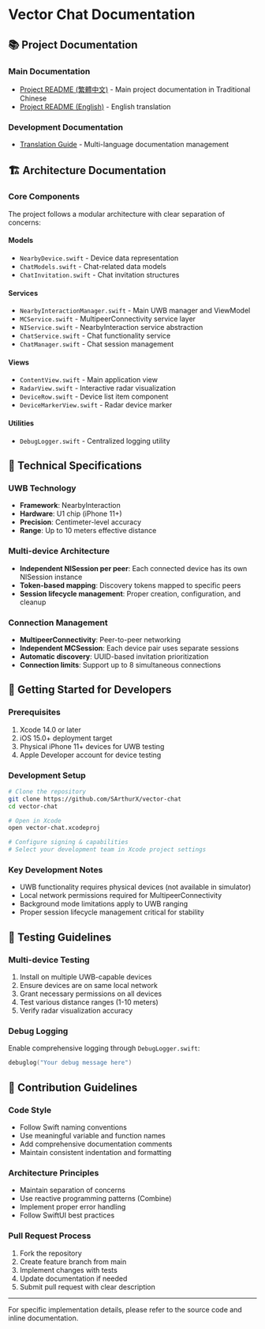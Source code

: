 # Vector Chat Documentation

## 📚 Project Documentation

### Main Documentation
- [Project README (繁體中文)](../README.md) - Main project documentation in Traditional Chinese
- [Project README (English)](translations/README_EN.md) - English translation

### Development Documentation
- [Translation Guide](translations/README.md) - Multi-language documentation management

## 🏗️ Architecture Documentation

### Core Components
The project follows a modular architecture with clear separation of concerns:

#### Models
- `NearbyDevice.swift` - Device data representation
- `ChatModels.swift` - Chat-related data models
- `ChatInvitation.swift` - Chat invitation structures

#### Services
- `NearbyInteractionManager.swift` - Main UWB manager and ViewModel
- `MCService.swift` - MultipeerConnectivity service layer
- `NIService.swift` - NearbyInteraction service abstraction
- `ChatService.swift` - Chat functionality service
- `ChatManager.swift` - Chat session management

#### Views
- `ContentView.swift` - Main application view
- `RadarView.swift` - Interactive radar visualization
- `DeviceRow.swift` - Device list item component
- `DeviceMarkerView.swift` - Radar device marker

#### Utilities
- `DebugLogger.swift` - Centralized logging utility

## 🔧 Technical Specifications

### UWB Technology
- **Framework**: NearbyInteraction
- **Hardware**: U1 chip (iPhone 11+)
- **Precision**: Centimeter-level accuracy
- **Range**: Up to 10 meters effective distance

### Multi-device Architecture
- **Independent NISession per peer**: Each connected device has its own NISession instance
- **Token-based mapping**: Discovery tokens mapped to specific peers
- **Session lifecycle management**: Proper creation, configuration, and cleanup

### Connection Management
- **MultipeerConnectivity**: Peer-to-peer networking
- **Independent MCSession**: Each device pair uses separate sessions
- **Automatic discovery**: UUID-based invitation prioritization
- **Connection limits**: Support up to 8 simultaneous connections

## 🚀 Getting Started for Developers

### Prerequisites
1. Xcode 14.0 or later
2. iOS 15.0+ deployment target
3. Physical iPhone 11+ devices for UWB testing
4. Apple Developer account for device testing

### Development Setup
```bash
# Clone the repository
git clone https://github.com/SArthurX/vector-chat
cd vector-chat

# Open in Xcode
open vector-chat.xcodeproj

# Configure signing & capabilities
# Select your development team in Xcode project settings
```

### Key Development Notes
- UWB functionality requires physical devices (not available in simulator)
- Local network permissions required for MultipeerConnectivity
- Background mode limitations apply to UWB ranging
- Proper session lifecycle management critical for stability

## 📱 Testing Guidelines

### Multi-device Testing
1. Install on multiple UWB-capable devices
2. Ensure devices are on same local network
3. Grant necessary permissions on all devices
4. Test various distance ranges (1-10 meters)
5. Verify radar visualization accuracy

### Debug Logging
Enable comprehensive logging through `DebugLogger.swift`:
```swift
debuglog("Your debug message here")
```

## 🔄 Contribution Guidelines

### Code Style
- Follow Swift naming conventions
- Use meaningful variable and function names
- Add comprehensive documentation comments
- Maintain consistent indentation and formatting

### Architecture Principles
- Maintain separation of concerns
- Use reactive programming patterns (Combine)
- Implement proper error handling
- Follow SwiftUI best practices

### Pull Request Process
1. Fork the repository
2. Create feature branch from main
3. Implement changes with tests
4. Update documentation if needed
5. Submit pull request with clear description

---

For specific implementation details, please refer to the source code and inline documentation.
